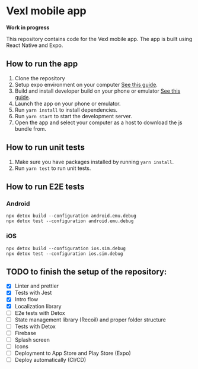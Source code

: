 # Vexl mobile app

**Work in progress**

This repository contains code for the Vexl mobile app. The app is built using React Native and Expo.

## How to run the app
1. Clone the repository
2. Setup expo environment on your computer [See this guide](https://docs.expo.dev/get-started/installation/).
3. Build and install developer build on your phone or emulator [See this guide](https://docs.expo.dev/development/create-development-builds).
4. Launch the app on your phone or emulator.
5. Run `yarn install` to install dependencies.
6. Run `yarn start` to start the development server.
7. Open the app and select your computer as a host to download the js bundle from.

## How to run unit tests
1. Make sure you have packages installed by running `yarn install`.
2. Run `yarn test` to run unit tests.

## How to run E2E tests
### Android
```
npx detox build --configuration android.emu.debug
npx detox test --configuration android.emu.debug
```
### iOS
```
npx detox build --configuration ios.sim.debug
npx detox test --configuration ios.sim.debug
```

## TODO to finish the setup of the repository: 

- [x] Linter and prettier
- [x] Tests with Jest
- [x] Intro flow
- [x] Localization library
- [ ] E2e tests with Detox
- [ ] State management library (Recoil) and proper folder structure
- [ ] Tests with Detox
- [ ] Firebase
- [ ] Splash screen
- [ ] Icons
- [ ] Deployment to App Store and Play Store (Expo)
- [ ] Deploy automatically (CI/CD)

